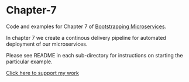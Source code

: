 # Chapter-7

Code and examples for Chapter 7 of [Bootstrapping Microservices](http://bit.ly/2o0aDsP).

In chapter 7 we create a continous delivery pipeline for automated deployment of our microservices.

Please see README in each sub-directory for instructions on starting the particular example.

[Click here to support my work](https://www.codecapers.com.au/about#support-my-work)
